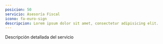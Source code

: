 ```yaml
---
posicion: 50
servicio: Asesoría Fiscal
icono: fa-euro-sign
descripcion: Lorem ipsum dolor sit amet, consectetur adipisicing elit. Minima maxime quam architecto quo inventore harum ex magni, dicta impedit.
---
```

Descripción detallada del servicio
